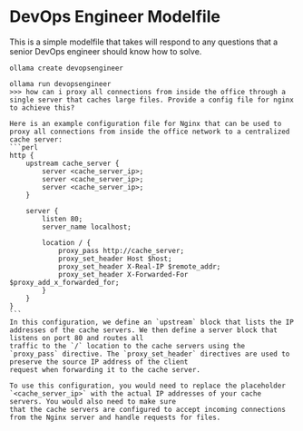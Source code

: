 # DevOps Engineer Modelfile

This is a simple modelfile that takes will respond to any questions that a senior DevOps engineer should know how to solve.

````text
ollama create devopsengineer

ollama run devopsengineer
>>> how can i proxy all connections from inside the office through a single server that caches large files. Provide a config file for nginx to achieve this?

Here is an example configuration file for Nginx that can be used to proxy all connections from inside the office network to a centralized cache server:
```perl
http {
    upstream cache_server {
        server <cache_server_ip>;
        server <cache_server_ip>;
        server <cache_server_ip>;
    }
    
    server {
        listen 80;
        server_name localhost;
        
        location / {
            proxy_pass http://cache_server;
            proxy_set_header Host $host;
            proxy_set_header X-Real-IP $remote_addr;
            proxy_set_header X-Forwarded-For $proxy_add_x_forwarded_for;
        }
    }
}
```
In this configuration, we define an `upstream` block that lists the IP addresses of the cache servers. We then define a server block that listens on port 80 and routes all 
traffic to the `/` location to the cache servers using the `proxy_pass` directive. The `proxy_set_header` directives are used to preserve the source IP address of the client
request when forwarding it to the cache server.

To use this configuration, you would need to replace the placeholder `<cache_server_ip>` with the actual IP addresses of your cache servers. You would also need to make sure
that the cache servers are configured to accept incoming connections from the Nginx server and handle requests for files.

````